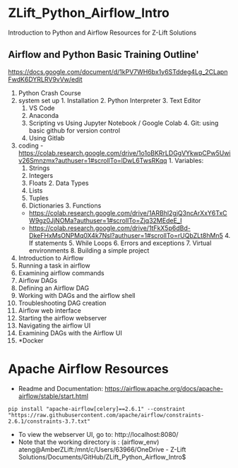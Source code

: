 # ZLift_Python_Airflow_Intro
Introduction to Python and Airflow Resources for Z-Lift Solutions

## Airflow and Python Basic Training Outline'

https://docs.google.com/document/d/1kPV7WH6bx1y6STddeg4Lg_2CLapnFwdK6DYRLRV9vVw/edit 


1. Python Crash Course
  1. system set up
    1. Installation
    2. Python Interpreter
    3. Text Editor
      1. VS Code
      2. Anaconda
      3. Scripting vs Using Jupyter Notebook / Google Colab
    4. Git: using basic github for version control
      1. Using Gitlab
  2. coding
    - https://colab.research.google.com/drive/1o1oBKRrLDGgVYkwpCPw5Uwiv26Smnzmx?authuser=1#scrollTo=lDwL6TwsRKqq 
    1. Variables:
      1. Strings
      2. Integers
      3. Floats
    2. Data Types
      1. Lists
      2. Tuples
      3. Dictionaries
    3. Functions 
        - https://colab.research.google.com/drive/1ARBhl2gjQ3ncArXxY6TxCW9gz0JjNOMa?authuser=1#scrollTo=Zjq32MEdeE_I 
        - https://colab.research.google.com/drive/1tFkX5p6dBd-DkeFHxMsONPMq0X4k7Nsl?authuser=1#scrollTo=rUQbZLt8hMn5 
    4. If statements
    5. While Loops
    6. Errors and exceptions
    7. Virtual environments
    8. Building a simple project
2. Introduction to Airflow
  1. Running a task in airflow
  2. Examining airflow commands
  3. Airflow DAGs
  4. Defining an Airflow DAG
  5. Working with DAGs and the airflow shell
  6. Troubleshooting DAG creation
  7. Airflow web interface
  8. Starting the airflow webserver
  9. Navigating the airflow UI
  10. Examining DAGs with the Airflow UI
  11. \*Docker


# Apache Airflow Resources
- Readme and Documentation: https://airflow.apache.org/docs/apache-airflow/stable/start.html 

```pip install "apache-airflow[celery]==2.6.1" --constraint "https://raw.githubusercontent.com/apache/airflow/constraints-2.6.1/constraints-3.7.txt"```


- To view the webserver UI, go to: http://localhost:8080/
- Note that the working directory is : (airflow_env) ateng@AmberZLift:/mnt/c/Users/63966/OneDrive - Z-Lift Solutions/Documents/GitHub/ZLift_Python_Airflow_Intro$